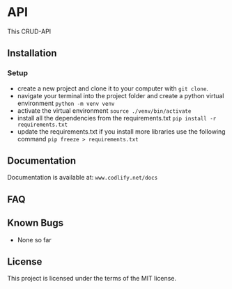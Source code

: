 # API

This CRUD-API

## Installation

### Setup

-   create a new project and clone it to your computer with `git clone`.
-   navigate your terminal into the project folder and create a python virtual environment `python -m venv venv`
-   activate the virtual environment `source ./venv/bin/activate`
-   install all the dependencies from the requirements.txt `pip install -r requirements.txt`
-   update the requirements.txt if you install more libraries use the following command `pip freeze > requirements.txt`

## Documentation

Documentation is available at:
`www.codlify.net/docs`

## FAQ

## Known Bugs

-   None so far

## License

This project is licensed under the terms of the MIT license.
